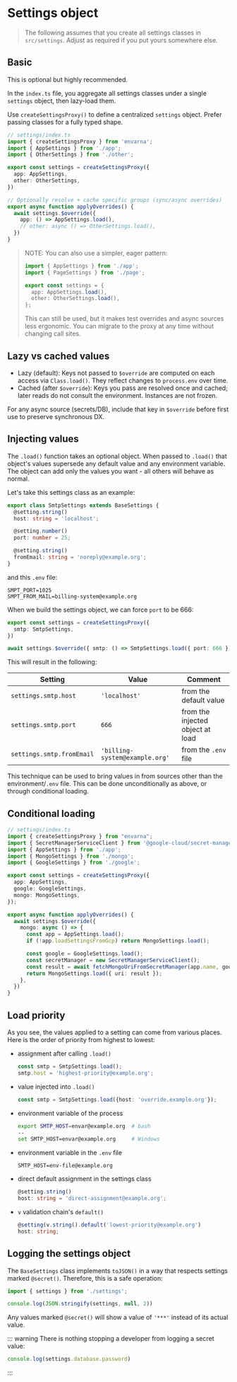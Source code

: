 # Settings object

> The following assumes that you create all settings classes in `src/settings`. Adjust as required if you put yours somewhere else.

## Basic
This is optional but highly recommended.

In the `index.ts` file, you aggregate all settings classes under a single `settings` object, then lazy-load them.

Use `createSettingsProxy()` to define a centralized `settings` object. Prefer passing classes for a fully typed shape.

```ts
// settings/index.ts
import { createSettingsProxy } from 'envarna';
import { AppSettings } from './app';
import { OtherSettings } from './other';

export const settings = createSettingsProxy({
  app: AppSettings,
  other: OtherSettings,
})

// Optionally resolve + cache specific groups (sync/async overrides)
export async function applyOverrides() {
  await settings.$override({
    app: () => AppSettings.load(),
    // other: async () => OtherSettings.load(),
  })
}
```

> NOTE: You can also use a simpler, eager pattern:
> ```typescript
> import { AppSettings } from './app';
> import { PageSettings } from './page';
> 
> export const settings = {
>   app: AppSettings.load(),
>   other: OtherSettings.load(),
> };
> ```
> This can still be used, but it makes test overrides and async sources less ergonomic. You can migrate to the proxy at any time without changing call sites.

## Lazy vs cached values

- Lazy (default): Keys not passed to `$override` are computed on each access via `Class.load()`. They reflect changes to `process.env` over time.
- Cached (after `$override`): Keys you pass are resolved once and cached; later reads do not consult the environment. Instances are not frozen.

For any async source (secrets/DB), include that key in `$override` before first use to preserve synchronous DX.

## Injecting values
The `.load()` function takes an optional object.  When passed to `.load()` that object's values supersede any default value and any environment variable.  The object can add only the values you want - all others will behave as normal.

Let's take this settings class as an example:
```typescript
export class SmtpSettings extends BaseSettings {
  @setting.string()
  host: string = 'localhost';

  @setting.number()
  port: number = 25;

  @setting.string()
  fromEmail: string = 'noreply@example.org';
}
```
and this `.env` file:
```plaintext
SMPT_PORT=1025
SMPT_FROM_MAIL=billing-system@example.org
```
When we build the settings object, we can force `port` to be 666:
```typescript
export const settings = createSettingsProxy({
  smtp: SmtpSettings,
})

await settings.$override({ smtp: () => SmtpSettings.load({ port: 666 }) })
```
This will result in the following:

| Setting                   | Value                          | Comment                          |
|---------------------------|--------------------------------|----------------------------------|
| `settings.smtp.host`      | `'localhost'`                  | from the default value           |
| `settings.smtp.port`      | `666`                          | from the injected object at load |
| `settings.smtp.fromEmail` | `'billing-system@example.org'` | from the `.env` file             |

This technique can be used to bring values in from sources other than the environment/`.env` file.  This can be done unconditionally as above, or through conditional loading. 

## Conditional loading

```typescript
// settings/index.ts
import { createSettingsProxy } from "envarna";
import { SecretManagerServiceClient } from '@google-cloud/secret-manager';
import { AppSettings } from './app';
import { MongoSettings } from './mongo';
import { GoogleSettings } from './google';

export const settings = createSettingsProxy({
  app: AppSettings,
  google: GoogleSettings,
  mongo: MongoSettings,
});

export async function applyOverrides() {
  await settings.$override({
    mongo: async () => {
      const app = AppSettings.load();
      if (!app.loadSettingsFromGcp) return MongoSettings.load();

      const google = GoogleSettings.load();
      const secretManager = new SecretManagerServiceClient();
      const result = await fetchMongoUriFromSecretManager(app.name, google.cloudProject);
      return MongoSettings.load({ uri: result });
    },
  })
}
```

## Load priority
As you see, the values applied to a setting can come from various places.  Here is the order of priority from highest to lowest:

* assignment after calling `.load()`
  ```typescript
  const smtp = SmtpSettings.load();
  smtp.host = 'highest-priority@example.org';
  ```
* value injected into `.load()`
  ```typescript
  const smtp = SmtpSettings.load({host: 'override.example.org'});
  ```
* environment variable of the process
  ```bash
  export SMTP_HOST=envar@example.org  # bash
  --
  set SMTP_HOST=envar@example.org     # Windows
  ```
* environment variable in the `.env` file
  ```plaintext
  SMTP_HOST=env-file@example.org
  ```
* direct default assignment in the settings class
  ```typescript
  @setting.string()
  host: string = 'direct-assignment@example.org';
  ``` 
* `v` validation chain's `default()`
  ```typescript
  @setting(v.string().default('lowest-priority@example.org')
  host: string;
  ``` 

## Logging the settings object
The `BaseSettings` class implements `toJSON()` in a way that respects settings marked `@secret()`.  Therefore, this is a safe operation:

```typescript
import { settings } from './settings';

console.log(JSON.stringify(settings, null, 2))
```
Any values marked `@secret()` will show a value of `'***'` instead of its actual value.

::: warning
There is nothing stopping a developer from logging a secret value:
```typescript
console.log(settings.database.password)
```
:::
